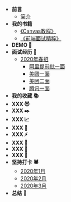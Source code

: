 * **前言**
    * [简介](README.md)
* **我的书籍**
    * [《Canvas教程》](javascript/questions.md)
    * [《前端面试精粹》](javascript/analysis-code.md)
* **DEMO 🎨**
* **面试经历 🧙‍**
    * [2020年春招](javascript/questions.md)
        * [阿里提前批一面](interview/2020Spring/阿里提前批一面.md)
        * [美团一面](interview/2020Spring/美团一面.md)
        * [美团二面](interview/2020Spring/美团一面.md)
        * [腾讯一面](interview/2020Spring/腾讯一面.md)
* **我的收藏 📚**
* **XXX 😈**
* **XXX ✒️**
* **XXX 📈️**
* **XXX 🔫**
* **XXX ⚡️️**
* **XXX 🔐️️**
* **XXX 🎩️️**
* **XXX 📰️**
* **坚持打卡 🕷️**
    * [2020年1月](persistence/2020_01.md)
    * [2020年2月](persistence/2020_02.md)
    * [2020年3月](persistence/2020_03.md)
* **总结 🎉️️**

